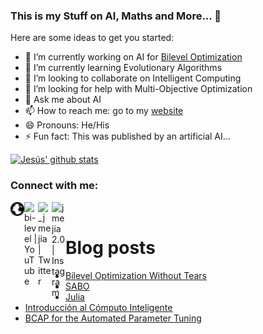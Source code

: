### This is my Stuff on AI, Maths and More... 👋



Here are some ideas to get you started:

- 🔭 I’m currently working on AI for [Bilevel Optimization](https://bi-level.org)
- 🌱 I’m currently learning Evolutionary Algorithms
- 👯 I’m looking to collaborate on Intelligent Computing
- 🤔 I’m looking for help with Multi-Objective Optimization
- 💬 Ask me about AI
- 📫 How to reach me: go to my [website](https://bi-level.org)
- 😄 Pronouns: He/His
- ⚡ Fun fact: This was published by an artificial AI...


[![Jesús' github stats](https://github-readme-stats.vercel.app/api?username=jmejia8)](https://github.com/anuraghazra/github-readme-stats)

### Connect with me:

[<img align="left" alt="bi-level.org" width="22px" src="https://raw.githubusercontent.com/iconic/open-iconic/master/svg/globe.svg" />][website]
[<img align="left" alt="bi-level | YouTube" width="22px" src="https://cdn.jsdelivr.net/npm/simple-icons@v3/icons/youtube.svg" />][youtube]
[<img align="left" alt="_jmejia | Twitter" width="22px" src="https://cdn.jsdelivr.net/npm/simple-icons@v3/icons/twitter.svg" />][twitter]
[<img align="left" alt="jmejia2.0 | Instagram" width="22px" src="https://cdn.jsdelivr.net/npm/simple-icons@v3/icons/instagram.svg" />][instagram]

<br />


# Blog posts
<!-- BLOG-POST-LIST:START -->
- [Bilevel Optimization Without Tears](https://bi-level.org/tutorial/)
- [SABO](https://bi-level.org/sabo/)
- [Julia](https://bi-level.org/julia/)
- [Introducción al Cómputo Inteligente](https://bi-level.org/computointeligente/)
- [BCAP for the Automated Parameter Tuning](https://bi-level.org/bcap/)
<!-- BLOG-POST-LIST:END -->


[website]: https://bi-level.org
[twitter]: https://twitter.com/_jmejia
[youtube]: https://www.youtube.com/channel/UCRk_NUXbWHovzd9E_jLjFzA
[instagram]: https://instagram.com/jmejia2.0
